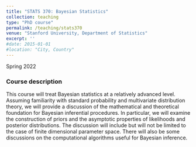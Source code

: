 ```yaml
---
title: "STATS 370: Bayesian Statistics"
collection: teaching
type: "PhD course"
permalink: /teaching/stats370
venue: "Stanford University, Department of Statistics"
excerpt: ''
#date: 2015-01-01
#location: "City, Country"
---
```


Spring 2022

### Course description

This course will treat Bayesian statistics at a relatively advanced level. Assuming familiarity with standard probability and multivariate distribution theory, we will provide a discussion of the mathematical and theoretical foundation for Bayesian inferential procedures. In particular, we will examine the construction of priors and the asymptotic properties of likelihoods and posterior distributions. The discussion will include but will not be limited to the case of finite dimensional parameter space. There will also be some discussions on the computational algorithms useful for Bayesian inference.